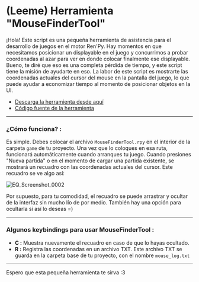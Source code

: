 # (Leeme) Herramienta "MouseFinderTool"

¡Hola! Este script es una pequeña herramienta de asistencia para el desarrollo de juegos en el motor Ren'Py.
Hay momentos en que necesitamos posicionar un displayable en el juego y concurrimos a probar coordenadas al azar para ver en donde colocar finalmente ese displayable. Bueno, te diré que eso es una completa pérdida de tiempo, y este script tiene la misión de ayudarte en eso.
La labor de este script es mostrarte las coordenadas actuales del cursor del mouse en la pantalla del juego, lo que puede ayudar a economizar tiempo al momento de posicionar objetos en la UI.

* [Descarga la herramienta desde aquí](https://github.com/CharlieFuu69/Codigos_RenPy/blob/master/MouseFinderTool/MouseFinderTool.rpyc)
* [Código fuente de la herramienta](https://github.com/CharlieFuu69/Codigos_RenPy/blob/master/MouseFinderTool/MouseFinderTool.rpy)

---

### ¿Cómo funciona? :

Es simple. Debes colocar el archivo `MouseFinderTool.rpy` en el interior de la carpeta `game` de tu proyecto. Una vez que lo coloques en esa ruta, funcionará automáticamente cuando arranques tu juego.
Cuando presiones "Nueva partida" o en el momento de cargar una partida existente, se mostrará un recuadro con las coordenadas actuales del cursor. Este recuadro se ve algo así:

![EQ_Screenshot_0002](https://user-images.githubusercontent.com/77955772/155878496-bcdfc0b8-6b7f-450e-bcd2-4b4cfefc6d33.png)

Por supuesto, para tu comodidad, el recuadro se puede arrastrar y ocultar de la interfaz sin mucho lío de por medio. También hay una opción para ocultarla si así lo deseas =)

---

### Algunos keybindings para usar MouseFinderTool :

* __C :__ Muestra nuevamente el recuadro en caso de que lo hayas ocultado.
* __R :__ Registra las coordenadas en un archivo TXT. Este archivo TXT se guarda en la carpeta base de tu proyecto, con el nombre `mouse_log.txt`

---

Espero que esta pequeña herramienta te sirva :3
